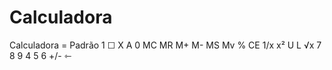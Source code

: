 # Calculadora

Calculadora = Padrão
1  ☐  Х  A  0  MC  MR  M+  M-  MS  Mv  %  CE  1/x  x²  U  L  √x
7  8  9  4  5  6  +/-   ⇽
